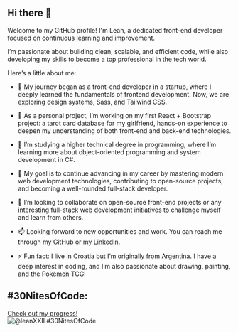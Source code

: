## Hi there 👋

Welcome to my GitHub profile! I'm Lean, a dedicated front-end developer focused on continuous learning and improvement.

I’m passionate about building clean, scalable, and efficient code, while also developing my skills to become a top professional in the tech world.

Here’s a little about me:

- 🔭 My journey began as a front-end developer in a startup, where I deeply learned the fundamentals of frontend development. Now, we are exploring design systems, Sass, and Tailwind CSS.
- 🚀 As a personal project, I’m working on my first React + Bootstrap project: a tarot card database for my girlfriend, hands-on experience to deepen my understanding of both front-end and back-end technologies.

- 🌱 I’m studying a higher technical degree in programming, where I’m learning more about object-oriented programming and system development in C#.
- 👾 My goal is to continue advancing in my career by mastering modern web development technologies, contributing to open-source projects, and becoming a well-rounded full-stack developer.

- 👯 I’m looking to collaborate on open-source front-end projects or any interesting full-stack web development initiatives to challenge myself and learn from others.
- 📫 Looking forward to new opportunities and work. You can reach me through my GitHub or my [LinkedIn](https://www.linkedin.com/in/leanbilokapic/).

- ⚡ Fun fact: I live in Croatia but I’m originally from Argentina. I have a deep interest in coding, and I’m also passionate about drawing, painting, and the Pokémon TCG!

## #30NitesOfCode:
  [Check out my progress!](https://www.codedex.io/@leanXXII/30-nites-of-code)  
  ![@leanXXII #30NitesOfCode](https://www.codedex.io/api/petStatus?user=leanXXII)
